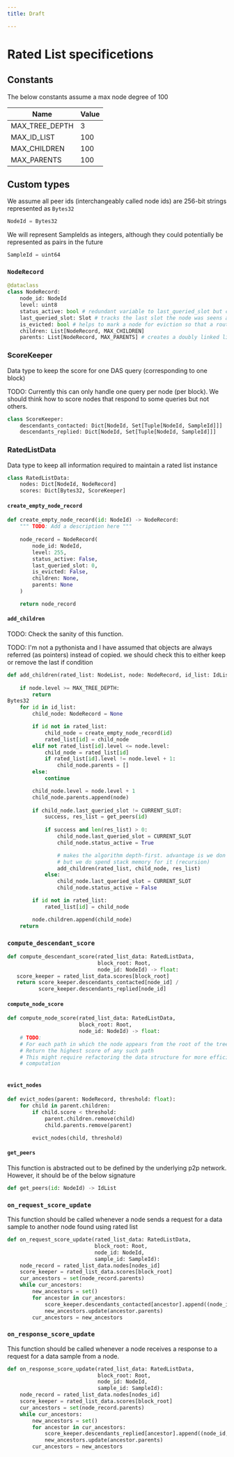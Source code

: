 ```yaml
---
title: Draft

---
```


# Rated List specificetions

## Constants

The below constants assume a max node degree of 100

|     Name         | Value     |
|------------------|-----------|
| MAX_TREE_DEPTH   | 3         | 
| MAX_ID_LIST      | 100       | 
| MAX_CHILDREN     | 100       |
| MAX_PARENTS      | 100       |


## Custom types

We assume all peer ids (interchangeably called node ids) are 256-bit strings represented as `Bytes32`

```python
NodeId = Bytes32
```

We will represent SampleIds as integers, although they could potentially be represented as pairs in the future

```python
SampleId = uint64
```

### `NodeRecord`

```python
@dataclass
class NodeRecord:
    node_id: NodeId
    level: uint8
    status_active: bool # redundant variable to last_queried_slot but can be useful.
    last_queried_slot: Slot # tracks the last slot the node was seens as active
    is_evicted: bool # helps to mark a node for eviction so that a routine task can remove it
    children: List[NodeRecord, MAX_CHILDREN]
    parents: List[NodeRecord, MAX_PARENTS] # creates a doubly linked list
```

### ScoreKeeper

Data type to keep the score for one DAS query (corresponding to one block)

TODO: Currently this can only handle one query per node (per block). We should think how to score nodes that respond to some queries but not others.

```python
class ScoreKeeper:
    descendants_contacted: Dict[NodeId, Set[Tuple[NodeId, SampleId]]]
    descendants_replied: Dict[NodeId, Set[Tuple[NodeId, SampleId]]]
```


### RatedListData

Data type to keep all information required to maintain a rated list instance

```python
class RatedListData:
    nodes: Dict[NodeId, NodeRecord]
    scores: Dict[Bytes32, ScoreKeeper]
```


#### `create_empty_node_record`

```python
def create_empty_node_record(id: NodeId) -> NodeRecord:
    """ TODO: Add a description here """
    
    node_record = NodeRecord(
        node_id: NodeId,
        level: 255,
        status_active: False, 
        last_queried_slot: 0, 
        is_evicted: False, 
        children: None, 
        parents: None
    )

    return node_record
```

#### `add_children`

TODO: Check the sanity of this function.

TODO: I'm not a pythonista and I have assumed that objects are always referred (as pointers) instead of copied. we should check this to either keep or remove the last if condition

```python
def add_children(rated_list: NodeList, node: NodeRecord, id_list: IdList):
    
    if node.level >= MAX_TREE_DEPTH:
        return
Bytes32
    for id in id_list:
        child_node: NodeRecord = None

        if id not in rated_list: 
            child_node = create_empty_node_record(id)
            rated_list[id] = child_node
        elif not rated_list[id].level <= node.level:
            child_node = rated_list[id]
            if rated_list[id].level != node.level + 1:
                child_node.parents = []
        else:
            continue

        child_node.level = node.level + 1
        child_node.parents.append(node)
        
        if child_node.last_queried_slot != CURRENT_SLOT:
            success, res_list = get_peers(id)
            
            if success and len(res_list) > 0:
                child_node.last_queried_slot = CURRENT_SLOT
                child_node.status_active = True

                # makes the algorithm depth-first. advantage is we don't require hold information in memory
                # but we do spend stack memory for it (recursion)
                add_children(rated_list, child_node, res_list)
            else:
                child_node.last_queried_slot = CURRENT_SLOT
                child_node.status_active = False

        if id not in rated_list:
            rated_list[id] = child_node

        node.children.append(child_node)
    return
```

### `compute_descendant_score`

```python
def compute_descendant_score(rated_list_data: RatedListData,
                             block_root: Root,
                             node_id: NodeId) -> float:
   score_keeper = rated_list_data.scores[block_root]
   return score_keeper.descendants_contacted[node_id] /
          score_keeper.descendants_replied[node_id]
```

#### `compute_node_score`

```python
def compute_node_score(rated_list_data: RatedListData,
                       block_root: Root,
                       node_id: NodeId) -> float:
    # TODO:
    # For each path in which the node appears from the root of the tree, the "pathScore" is the `descendant_score` of the lowest node in the path
    # Return the highest score of any such path
    # This might require refactoring the data structure for more efficient
    # computation
    
```

#### `evict_nodes`

```python
def evict_nodes(parent: NodeRecord, threshold: float):
    for child in parent.children:
        if child.score < threshold:
            parent.children.remove(child)
            child.parents.remove(parent)

        evict_nodes(child, threshold)
```

#### `get_peers`

This function is abstracted out to be defined by the underlying p2p network. However, it should be of the below signature

```python
def get_peers(id: NodeId) -> IdList
```

### `on_request_score_update`

This function should be called whenever a node sends a request for a data sample to another node found using rated list

```python
def on_request_score_update(rated_list_data: RatedListData,
                            block_root: Root,
                            node_id: NodeId,
                            sample_id: SampleId):
    node_record = rated_list_data.nodes[nodes_id]
    score_keeper = rated_list_data.scores[block_root]
    cur_ancestors = set(node_record.parents)
    while cur_ancestors:
        new_ancestors = set()
        for ancestor in cur_ancestors:
            score_keeper.descendants_contacted[ancestor].append((node_id, sample_id))
            new_ancestors.update(ancestor.parents)
        cur_ancestors = new_ancestors
```

### `on_response_score_update`

This function should be called whenever a node receives a response to a request for a data sample from a node.

```python
def on_response_score_update(rated_list_data: RatedListData,
                             block_root: Root,
                             node_id: NodeId,
                             sample_id: SampleId):
    node_record = rated_list_data.nodes[nodes_id]
    score_keeper = rated_list_data.scores[block_root]
    cur_ancestors = set(node_record.parents)
    while cur_ancestors:
        new_ancestors = set()
        for ancestor in cur_ancestors:
            score_keeper.descendants_replied[ancestor].append((node_id, sample_id))
            new_ancestors.update(ancestor.parents)
        cur_ancestors = new_ancestors
```